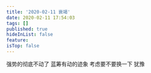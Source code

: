 ```yaml
---
title: '2020-02-11 衰竭'
date: 2020-02-11 17:54:03
tags: []
published: true
hideInList: false
feature: 
isTop: false
---
```

强势的彻底不动了
蓝筹有动的迹象
考虑要不要换一下
犹豫
<!-- more -->
